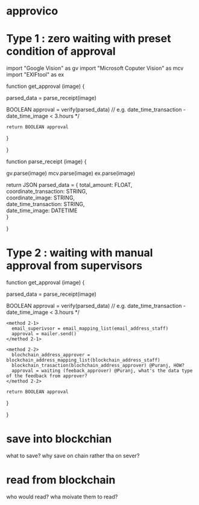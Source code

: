 # approvico


# Type 1 : zero waiting with preset condition of approval


import "Google Vision" as gv
import "Microsoft Coputer Vision" as mcv
import "EXIFtool" as ex

function get_approval (image) {

  parsed_data = parse_receipt(image) 
  
  BOOLEAN approval = verify(parsed_data) // e.g. date_time_transaction - date_time_image < 3.hours */
  
    return BOOLEAN approval
  }

}


function parse_receipt (image) {

  gv.parse(image)
  mcv.parse(image)
  ex.parse(image)

  return JSON parsed_data = {
      total_amount: FLOAT, <br>
      coordinate_transaction: STRING, <br> 
      coordinate_image: STRING, <br>
      date_time_transaction: STRING, <br>
      date_time_image: DATETIME <br>
    }
  
  }

# Type 2 : waiting with manual approval from supervisors



function get_approval (image) {

  parsed_data = parse_receipt(image) 
  
  BOOLEAN approval = verify(parsed_data) // e.g. date_time_transaction - date_time_image < 3.hours */

    <method 2-1>
      email_superivsor = email_mapping_list(email_address_staff)
      approval = mailer.send()
    </method 2-1>

    <method 2-2>
      blochchain_address_approver = blockchain_address_mapping_list(blockchain_address_staff)
      blockchain_trasaction(blochchain_address_approver) @Puranj, HOW? 
      approval = waiting (feeback_approver) @Puranj, what's the data type of the feedback from approver?
    </method 2-2>

    return BOOLEAN approval
  }

}

# save into blockchian

what to save?
why save on chain rather tha on sever?


# read from blockchain

who would read?
wha moivate them to read?




